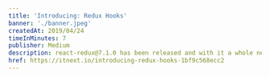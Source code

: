 ```yaml
---
title: 'Introducing: Redux Hooks'
banner: './banner.jpeg'
createdAt: 2019/04/24
timeInMinutes: 7
publisher: Medium
description: react-redux@7.1.0 has been released and with it a whole new set of hooks that could potentially change the way you write your redux in your React apps. In this article I will give you some insight in why it took that long to release, what the API is, and finally my thoughts on migrating to hooks.
href: https://itnext.io/introducing-redux-hooks-1bf9c568ecc2
---
```

